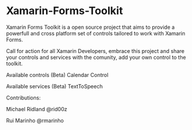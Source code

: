 Xamarin-Forms-Toolkit
=====================

Xamarin Forms Toolkit is a open source project that aims to provide a powerfull and cross platform set of controls tailored to work with Xamarin Forms.


Call for action for all Xamarin Developers, embrace this project and share your controls and services with the comunity, add your own control to the toolkit.

Available controls (Beta)
Calendar Control

Available services (Beta)
TextToSpeech


Contributions:

Michael Ridland @rid00z

Rui Marinho @rmarinho
